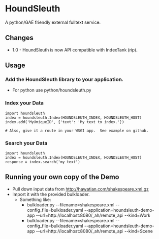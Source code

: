 # HoundSleuth

A python/GAE friendly external fulltext service.

## Changes

 * 1.0 - HoundSleuth is now API compatible with IndexTank (rip).

## Usage

### Add the HoundSleuth library to your application.

 * For python use python/houndsleuth.py

### Index your Data

    import houndsleuth
    index = houndsleuth.Index(HOUNDSLEUTH_INDEX, HOUNDSLEUTH_HOST)
    index.add('MyUniqueID', {'text': 'My text to index.'})

    # Also, give it a route in your WSGI app.  See example on github.

### Search your Data

    import houndsleuth
    index = houndsleuth.Index(HOUNDSLEUTH_INDEX, HOUNDSLEUTH_HOST)
    response = index.search('my text')

## Running your own copy of the Demo

 * Pull down input data from http://hawatian.com/shakespeare.xml.gz
 * Import it with the provided bulkloader.
   * Something like: 
     * bulkloader.py --filename=shakespeare.xml --config_file=bulkloader.yaml --application=houndsleuth-demo-app --url=http://localhost:8080/_ah/remote_api --kind=Work 
     * bulkloader.py --filename=shakespeare.xml --config_file=bulkloader.yaml --application=houndsleuth-demo-app --url=http://localhost:8080/_ah/remote_api --kind=Scene


